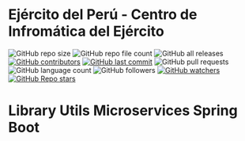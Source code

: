 # Ejército del Perú - Centro de Infromática del Ejército
![GitHub repo size](https://img.shields.io/github/repo-size/dbacilio88/lib-ep-cbd-microservices-utils)
![GitHub repo file count](https://img.shields.io/github/directory-file-count/dbacilio88/lib-ep-cbd-microservices-utils)
![GitHub all releases](https://img.shields.io/github/downloads/dbacilio88/lib-ep-cbd-microservices-utils/total)
[![GitHub contributors](https://img.shields.io/github/contributors/dbacilio88/lib-ep-cbd-microservices-utils)](https://github.com/dbacilio88/lib-ep-cbd-microservices-utils/graphs/contributors)
[![GitHub last commit](https://img.shields.io/github/last-commit/dbacilio88/lib-ep-cbd-microservices-utils?logoColor=success)](https://github.com/dbacilio88/lib-ep-cbd-microservices-utils/graphs/commit-activity)
![GitHub pull requests](https://img.shields.io/github/issues-pr/dbacilio88/lib-ep-cbd-microservices-utils?color=red)
![GitHub language count](https://img.shields.io/github/languages/count/dbacilio88/lib-ep-cbd-microservices-utils)
![GitHub followers](https://img.shields.io/github/followers/dbacilio88?style=social)
[![GitHub watchers](https://img.shields.io/github/watchers/dbacilio88/lib-ep-cbd-microservices-utils?style=social)](https://github.com/dbacilio88/lib-ep-cbd-microservices-utils/watchers)
[![**GitHub Repo stars**](https://img.shields.io/github/stars/dbacilio88/lib-ep-cbd-microservices-utils?style=social)](https://github.com/dbacilio88/lib-ep-cbd-microservices-utils/stargazers)

# Library Utils Microservices Spring Boot